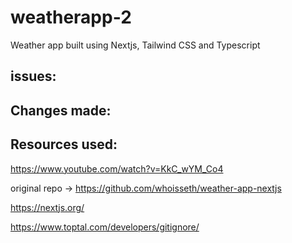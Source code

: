 # weatherapp-2
Weather app built using Nextjs, Tailwind CSS and Typescript


## issues:

## Changes made:


## Resources used:

https://www.youtube.com/watch?v=KkC_wYM_Co4

original repo -> https://github.com/whoisseth/weather-app-nextjs

https://nextjs.org/

https://www.toptal.com/developers/gitignore/